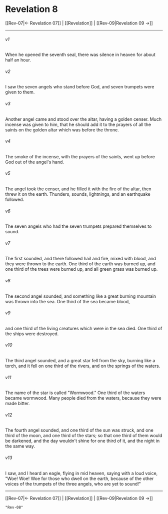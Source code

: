 # Revelation 8

[[Rev-07|← Revelation 07]] | [[Revelation]] | [[Rev-09|Revelation 09 →]]
***



###### v1 
When he opened the seventh seal, there was silence in heaven for about half an hour. 

###### v2 
I saw the seven angels who stand before God, and seven trumpets were given to them. 

###### v3 
Another angel came and stood over the altar, having a golden censer. Much incense was given to him, that he should add it to the prayers of all the saints on the golden altar which was before the throne. 

###### v4 
The smoke of the incense, with the prayers of the saints, went up before God out of the angel's hand. 

###### v5 
The angel took the censer, and he filled it with the fire of the altar, then threw it on the earth. Thunders, sounds, lightnings, and an earthquake followed. 

###### v6 
The seven angels who had the seven trumpets prepared themselves to sound. 

###### v7 
The first sounded, and there followed hail and fire, mixed with blood, and they were thrown to the earth. One third of the earth was burned up, and one third of the trees were burned up, and all green grass was burned up. 

###### v8 
The second angel sounded, and something like a great burning mountain was thrown into the sea. One third of the sea became blood, 

###### v9 
and one third of the living creatures which were in the sea died. One third of the ships were destroyed. 

###### v10 
The third angel sounded, and a great star fell from the sky, burning like a torch, and it fell on one third of the rivers, and on the springs of the waters. 

###### v11 
The name of the star is called "Wormwood." One third of the waters became wormwood. Many people died from the waters, because they were made bitter. 

###### v12 
The fourth angel sounded, and one third of the sun was struck, and one third of the moon, and one third of the stars; so that one third of them would be darkened, and the day wouldn't shine for one third of it, and the night in the same way. 

###### v13 
I saw, and I heard an eagle, flying in mid heaven, saying with a loud voice, "Woe! Woe! Woe for those who dwell on the earth, because of the other voices of the trumpets of the three angels, who are yet to sound!"

***
[[Rev-07|← Revelation 07]] | [[Revelation]] | [[Rev-09|Revelation 09 →]]

```query 2021-09-27 15:53
"Rev-08"
```